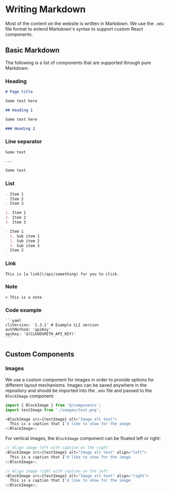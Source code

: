 # Writing Markdown

Most of the content on the website is written in Markdown. We use the `.mdx` file format to extend Markdown's syntax to support custom React components.

## Basic Markdown

The following is a list of components that are supported through pure Markdown.

### Heading

```md
# Page title

Some text here

## Heading 1

Some text here

### Heading 2
```

### Line separator

```md
Some text

---

Some text
```

### List

```md
- Item 1
- Item 2
- Item 3

1. Item 1
2. Item 2
3. Item 3

- Item 1
  1. Sub item 1
  2. Sub item 2
  3. Sub item 3
- Item 2
```

### Link

```mdx
This is [a link](/api/something) for you to click.
```

### Note

```mdx
> This is a note
```

### Code example

````mdx
```yaml
cliVersion: '1.3.1' # Example CLI version
authMethod: 'apiKey'
apiKey: '$(CLOUDSMITH_API_KEY)'
```
````

## Custom Components

### Images

We use a custom component for images in order to provide options for different layout mechanisms. Images can be saved anywhere in the repository and should be imported into the `.mdx` file and passed to the `BlockImage` component.

```js
import { BlockImage } from '@/components';
import testImage from './images/test.png';

<BlockImage src={testImage} alt="Image alt text">
  This is a caption that I'd like to show for the image
</BlockImage>;
```

For vertical images, the `BlockImage` component can be floated left or right:

```js
// Align image left with caption on the right
<BlockImage src={testImage} alt="Image alt text" align="left">
  This is a caption that I'd like to show for the image
</BlockImage>;

// Align image right with caption on the left
<BlockImage src={testImage} alt="Image alt text" align="right">
  This is a caption that I'd like to show for the image
</BlockImage>;
```

